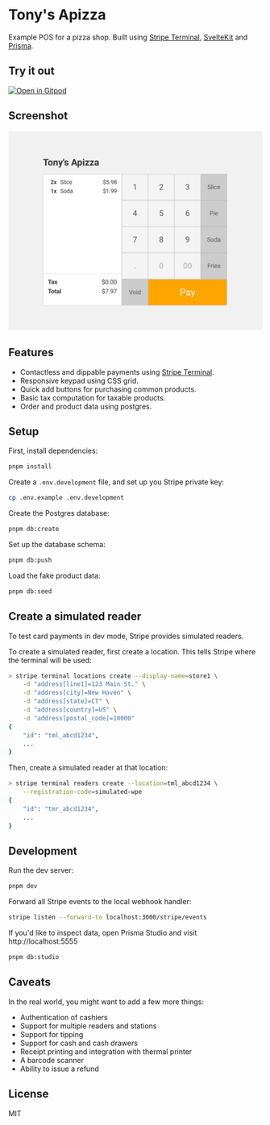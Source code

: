 # Tony's Apizza

Example POS for a pizza shop. Built using [Stripe Terminal](https://stripe.com/terminal), [SvelteKit](https://kit.svelte.dev) and [Prisma](https://prisma.io).

## Try it out

[![Open in Gitpod](https://gitpod.io/button/open-in-gitpod.svg)](https://gitpod.io/#https://github.com/joshnuss/tonys-apizza/tree/gitpod)

## Screenshot

![screenshot](/screenshot.jpg)

## Features

- Contactless and dippable payments using [Stripe Terminal](https://stripe.com/terminal).
- Responsive keypad using CSS grid.
- Quick add buttons for purchasing common products.
- Basic tax computation for taxable products.
- Order and product data using postgres.

## Setup

First, install dependencies:

```bash
pnpm install
```

Create a `.env.development` file, and set up you Stripe private key:

```bash
cp .env.example .env.development
```

Create the Postgres database:

```bash
pnpm db:create
```

Set up the database schema:

```bash
pnpm db:push
```

Load the fake product data:

```bash
pnpm db:seed
```

## Create a simulated reader

To test card payments in dev mode, Stripe provides simulated readers.

To create a simulated reader, first create a location. This tells Stripe where the terminal will be used:

```bash
> stripe terminal locations create --display-name=store1 \
    -d "address[line1]=123 Main St." \
    -d "address[city]=New Haven" \
    -d "address[state]=CT" \
    -d "address[country]=US" \
    -d "address[postal_code]=10000"
{
    "id": "tml_abcd1234",
    ...
}
```

Then, create a simulated reader at that location:

```bash
> stripe terminal readers create --location=tml_abcd1234 \
    --registration-code=simulated-wpe
{
    "id": "tmr_abcd1234",
    ...
}
```

## Development

Run the dev server:

```bash
pnpm dev
```

Forward all Stripe events to the local webhook handler:

```bash
stripe listen --forward-to localhost:3000/stripe/events
```

If you'd like to inspect data, open Prisma Studio and visit http://localhost:5555

```bash
pnpm db:studio
```

## Caveats

In the real world, you might want to add a few more things:

- Authentication of cashiers
- Support for multiple readers and stations
- Support for tipping
- Support for cash and cash drawers
- Receipt printing and integration with thermal printer
- A barcode scanner
- Ability to issue a refund

## License

MIT

